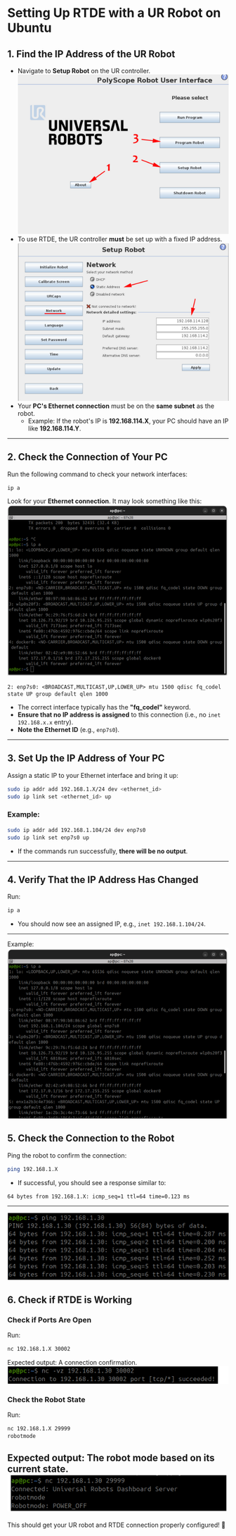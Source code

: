 # Setting Up RTDE with a UR Robot on Ubuntu

## 1. Find the IP Address of the UR Robot
- Navigate to **Setup Robot** on the UR controller.
![alt text](image.png)
- To use RTDE, the UR controller **must** be set up with a fixed IP address.
![alt text](image-1.png)
- Your **PC's Ethernet connection** must be on the **same subnet** as the robot.
  - Example: If the robot's IP is **192.168.114.X**, your PC should have an IP like **192.168.114.Y**.

---

## 2. Check the Connection of Your PC
Run the following command to check your network interfaces:

```bash
ip a
```

Look for your **Ethernet connection**. It may look something like this:
![alt text](image-2.png)
```
2: enp7s0: <BROADCAST,MULTICAST,UP,LOWER_UP> mtu 1500 qdisc fq_codel state UP group default qlen 1000
```

- The correct interface typically has the **"fq_codel"** keyword.
- **Ensure that no IP address is assigned** to this connection (i.e., no `inet 192.168.x.x` entry).
- **Note the Ethernet ID** (e.g., `enp7s0`).

---

## 3. Set Up the IP Address of Your PC
Assign a static IP to your Ethernet interface and bring it up:

```bash
sudo ip addr add 192.168.1.X/24 dev <ethernet_id>
sudo ip link set <ethernet_id> up
```

### Example:
```bash
sudo ip addr add 192.168.1.104/24 dev enp7s0
sudo ip link set enp7s0 up
```

- If the commands run successfully, **there will be no output**.

---

## 4. Verify That the IP Address Has Changed
Run:

```bash
ip a
```

- You should now see an assigned IP, e.g., `inet 192.168.1.104/24`.

---
Example:
![alt text](image-3.png)

## 5. Check the Connection to the Robot
Ping the robot to confirm the connection:

```bash
ping 192.168.1.X
```

- If successful, you should see a response similar to:

```
64 bytes from 192.168.1.X: icmp_seq=1 ttl=64 time=0.123 ms
```

---
![alt text](image-4.png)
## 6. Check if RTDE is Working
### Check if Ports Are Open
Run:

```bash
nc 192.168.1.X 30002
```

Expected output: A connection confirmation.
![alt text](image-5.png)
### Check the Robot State
Run:

```bash
nc 192.168.1.X 29999
robotmode
```

Expected output: The **robot mode** based on its current state.
![alt text](image-6.png)
---

This should get your UR robot and RTDE connection properly configured! 🚀
